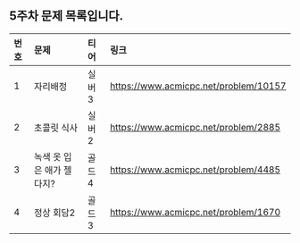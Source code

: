 ## 5주차 문제 목록입니다.

|번호| 문제     | 티어  |링크|
|:---|:-------|:----|:---|
|1| 자리배정  | 실버3 | https://www.acmicpc.net/problem/10157|
|2| 초콜릿 식사 | 실버2 |https://www.acmicpc.net/problem/2885|
|3| 녹색 옷 입은 애가 젤다지?  | 골드4 |https://www.acmicpc.net/problem/4485|
|4| 정상 회담2  | 골드3 |https://www.acmicpc.net/problem/1670|